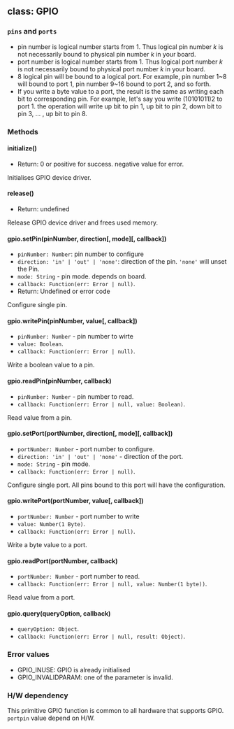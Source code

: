 ## class: GPIO

### `pins` and `ports`

* pin number is logical number starts from 1. Thus logical pin number *k* is not necessarily bound to physical pin number *k* in your board.
* port number is logical number starts from 1. Thus logical port number *k* is not necessarily bound to physical port number *k* in your board.
* 8 logical pin will be bound to a logical port. For example, pin number 1~8 will bound to port 1, pin number 9~16 bound to port 2, and so forth.
* If you write a byte value to a port, the result is the same as writing each bit to corresponding pin. For example, let's say you write (10101011)2 to port 1. the operation will write up bit to pin 1, up bit to pin 2, down bit to pin 3, ... , up bit to pin 8.

### Methods

#### initialize()
* Return: 0 or positive for success. negative value for error.

Initialises GPIO device driver. 

#### release()
* Return: undefined

Release GPIO device driver and frees used memory.

#### gpio.setPin(pinNumber, direction[, mode][, callback])
* `pinNumber: Number`: pin number to configure
* `direction: 'in' | 'out' | 'none'`: direction of the pin. `'none'` will unset the Pin.
* `mode: String` - pin mode. depends on board.
* `callback: Function(err: Error | null)`.
* Return: Undefined or error code 

Configure single pin. 

#### gpio.writePin(pinNumber, value[, callback])
* `pinNumber: Number` - pin number to wirte
* `value: Boolean`.
* `callback: Function(err: Error | null)`.

Write a boolean value to a pin.

#### gpio.readPin(pinNumber, callback)
* `pinNumber: Number` - pin number to read.
* `callback: Function(err: Error | null, value: Boolean)`.

Read value from a pin.

#### gpio.setPort(portNumber, direction[, mode][, callback])
* `portNumber: Number` - port number to configure.
* `direction: 'in' | 'out' | 'none'` - direction of the port.
* `mode: String` - pin mode.
* `callback: Function(err: Error | null)`.

Configure single port. All pins bound to this port will have the configuration. 


#### gpio.writePort(portNumber, value[, callback])
* `portNumber: Number` - port number to write
* `value: Number(1 Byte)`.
* `callback: Function(err: Error | null)`.

Write a byte value to a port.

#### gpio.readPort(portNumber, callback)
* `portNumber: Number` - port number to read.
* `callback: Function(err: Error | null, value: Number(1 byte))`.

Read value from a port.


#### gpio.query(queryOption, callback)
* `queryOption: Object`.
* `callback: Function(err: Error | null, result: Object)`.

### Error values
* GPIO_INUSE: GPIO is already initialised
* GPIO_INVALIDPARAM: one of the parameter is invalid. 

### H/W dependency

This primitive GPIO function is common to all hardware that supports GPIO. `portpin` value depend on H/W.